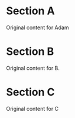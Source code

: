 # Section A
Original content for Adam

# Section B
Original content for B.

# Section C
Original content for C
